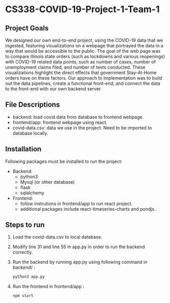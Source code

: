 # CS338-COVID-19-Project-1-Team-1

## Project Goals

We designed our own end-to-end project, using the COVID-19 data that we ingested, featuring visualizations on a webpage that portrayed the data in a way that would be accessible to the public. The goal of the web page was to compare Illinois state orders (such as lockdowns and various reopenings) with COVID-19 related data points, such as number of cases, number of unemployment claims filed, and number of tests conducted. These visualizations highlight the direct effects that government Stay-At-Home orders have on these factors. Our approach to implementation was to build out the data pipelines, create a functional front-end, and connect the data to the front-end with our own backend server. 

## File Descriptions
* backend: load covid data from database to frontend webpage.
* frontend/app: frontend webpage using react.
* covid-data.csv: data we use in the project. Need to be imported to database locally.

## Installation
Following packages must be installed to run the project:

- Backend:
	- python3
	- Mysql (or other database)
	- flask
	- sqlalchemy
- Frontend:
	- follow instrutions in frontend/app to run react project.
	- additional packages include react-timeseries-charts and pondjs.

	
## Steps to run 
1. Load the covid-data.csv to local database. 
2. Modify line 31 and line 55 in app.py in order to run the backend correctly.
3. Run the backend by running app.py using following command in backend/ :
 
	```bash
	python3 app.py
	```

4. Run the frontend in frontend/app :

	 ```bash
	npm start
	```

